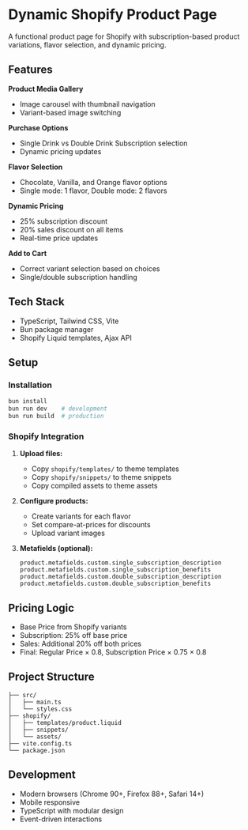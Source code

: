 # Dynamic Shopify Product Page

A functional product page for Shopify with subscription-based product variations, flavor selection, and dynamic pricing.

## Features

**Product Media Gallery**
- Image carousel with thumbnail navigation
- Variant-based image switching

**Purchase Options**
- Single Drink vs Double Drink Subscription selection
- Dynamic pricing updates

**Flavor Selection**
- Chocolate, Vanilla, and Orange flavor options
- Single mode: 1 flavor, Double mode: 2 flavors

**Dynamic Pricing**
- 25% subscription discount
- 20% sales discount on all items
- Real-time price updates

**Add to Cart**
- Correct variant selection based on choices
- Single/double subscription handling

## Tech Stack

- TypeScript, Tailwind CSS, Vite
- Bun package manager
- Shopify Liquid templates, Ajax API

## Setup

### Installation

```bash
bun install
bun run dev    # development
bun run build  # production
```

### Shopify Integration

1. **Upload files:**
   - Copy `shopify/templates/` to theme templates
   - Copy `shopify/snippets/` to theme snippets
   - Copy compiled assets to theme assets

2. **Configure products:**
   - Create variants for each flavor
   - Set compare-at-prices for discounts
   - Upload variant images

3. **Metafields (optional):**
   ```
   product.metafields.custom.single_subscription_description
   product.metafields.custom.single_subscription_benefits
   product.metafields.custom.double_subscription_description
   product.metafields.custom.double_subscription_benefits
   ```

## Pricing Logic

- Base Price from Shopify variants
- Subscription: 25% off base price
- Sales: Additional 20% off both prices
- Final: Regular Price × 0.8, Subscription Price × 0.75 × 0.8

## Project Structure

```
├── src/
│   ├── main.ts
│   └── styles.css
├── shopify/
│   ├── templates/product.liquid
│   ├── snippets/
│   └── assets/
├── vite.config.ts
└── package.json
```

## Development

- Modern browsers (Chrome 90+, Firefox 88+, Safari 14+)
- Mobile responsive
- TypeScript with modular design
- Event-driven interactions
